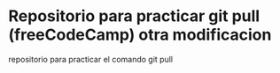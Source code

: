 # Repositorio para practicar git pull (freeCodeCamp) otra modificacion
repositorio para practicar el comando git pull
